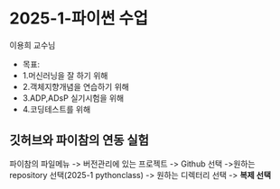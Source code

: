 # 2025-1-파이썬 수업
이용희 교수님
- 목표:
- 1.머신러닝을 잘 하기 위해
- 2.객체지향개념을 연습하기 위해
- 3.ADP,ADsP 실기시험을 위해
- 4.코딩테스트를 위해

## 깃허브와 파이참의 연동 실험
파이참의 파일메뉴 -> 버전관리에 있는 프로젝트 -> Github 선택
->원하는 repository 선택(2025-1 pythonclass) -> 원하는 디렉터리 선택
-> **복제 선택**

